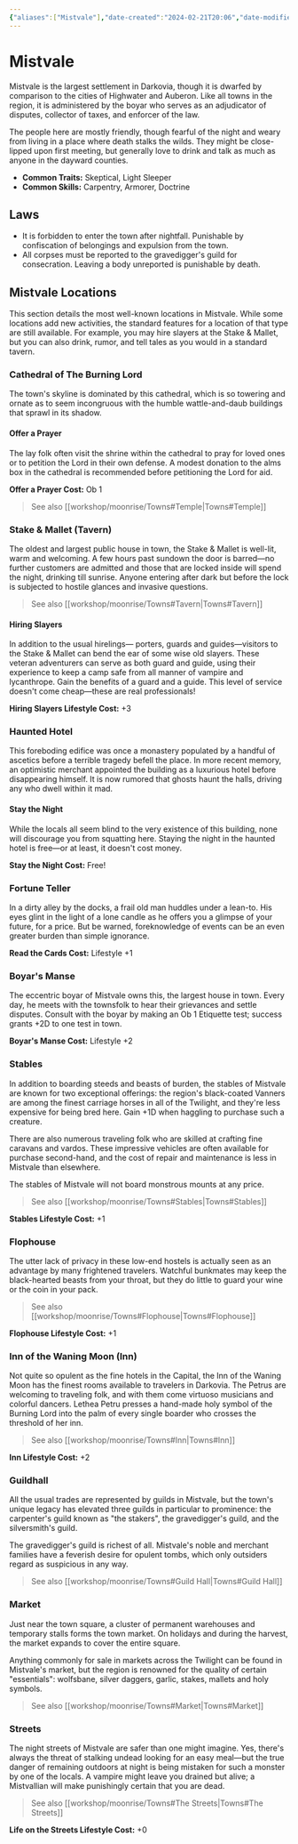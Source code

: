 ```yaml
---
{"aliases":["Mistvale"],"date-created":"2024-02-21T20:06","date-modified":"2024-03-08T22:08","dg-publish":true,"tags":["moonrise"],"title":"Mistvale","permalink":"/workshop/moonrise/mistvale/","dgPassFrontmatter":true,"updated":"2024-03-08T22:08"}
---
```



# Mistvale

Mistvale is the largest settlement in Darkovia, though it is dwarfed by comparison to the cities of Highwater and Auberon. Like all towns in the region, it is administered by the boyar who serves as an adjudicator of disputes, collector of taxes, and enforcer of the law.

The people here are mostly friendly, though fearful of the night and weary from living in a place where death stalks the wilds. They might be close-lipped upon first meeting, but generally love to drink and talk as much as anyone in the dayward counties.

- **Common Traits:** Skeptical, Light Sleeper
- **Common Skills:** Carpentry, Armorer, Doctrine

## Laws

- It is forbidden to enter the town after nightfall. Punishable by confiscation of belongings and expulsion from the town.
- All corpses must be reported to the gravedigger's guild for consecration. Leaving a body unreported is punishable by death.

## Mistvale Locations

This section details the most well-known locations in Mistvale. While some locations add new activities, the standard features for a location of that type are still available. For example, you may hire slayers at the Stake & Mallet, but you can also drink, rumor, and tell tales as you would in a standard tavern.

### Cathedral of The Burning Lord

The town's skyline is dominated by this cathedral, which is so towering and ornate as to seem incongruous with the humble wattle-and-daub buildings that sprawl in its shadow.

#### Offer a Prayer

The lay folk often visit the shrine within the cathedral to pray for loved ones or to petition the Lord in their own defense. A modest donation to the alms box in the cathedral is recommended before petitioning the Lord for aid. 

**Offer a Prayer Cost:** Ob 1

> See also [[workshop/moonrise/Towns#Temple\|Towns#Temple]]

### Stake & Mallet (Tavern)

The oldest and largest public house in town, the Stake & Mallet is well-lit, warm and welcoming. A few hours past sundown the door is barred—no further customers are admitted and those that are locked inside will spend the night, drinking till sunrise. Anyone entering after dark but before the lock is subjected to hostile glances and invasive questions.

> See also [[workshop/moonrise/Towns#Tavern\|Towns#Tavern]]

#### Hiring Slayers

In addition to the usual hirelings— porters, guards and guides—visitors to the Stake & Mallet can bend the ear of some wise old slayers. These veteran adventurers can serve as both guard and guide, using their experience to keep a camp safe from all manner of vampire and lycanthrope. Gain the benefits of a guard and a guide. This level of service doesn't come cheap—these are real professionals!

**Hiring Slayers Lifestyle Cost:** +3

### Haunted Hotel

This foreboding edifice was once a monastery populated by a handful of ascetics before a terrible tragedy befell the place. In more recent memory, an optimistic merchant appointed the building as a luxurious hotel before disappearing himself. It is now rumored that ghosts haunt the halls, driving any who dwell within it mad.

#### Stay the Night

While the locals all seem blind to the very existence of this building, none will discourage you from squatting here. Staying the night in the haunted hotel is free—or at least, it doesn't cost money.

**Stay the Night Cost:** Free!

### Fortune Teller

In a dirty alley by the docks, a frail old man huddles under a lean-to. His eyes glint in the light of a lone candle as he offers you a glimpse of your future, for a price. But be warned, foreknowledge of events can be an even greater burden than simple ignorance.

**Read the Cards Cost:** Lifestyle +1

### Boyar's Manse

The eccentric boyar of Mistvale owns this, the largest house in town. Every day, he meets with the townsfolk to hear their grievances and settle disputes. Consult with the boyar by making an Ob 1 Etiquette test; success grants +2D to one test in town.

**Boyar's Manse Cost:** Lifestyle +2

### Stables

In addition to boarding steeds and beasts of burden, the stables of Mistvale are known for two exceptional offerings: the region's black-coated Vanners are among the finest carriage horses in all of the Twilight, and they're less expensive for being bred here. Gain +1D when haggling to purchase such a creature.

There are also numerous traveling folk who are skilled at crafting fine caravans and vardos. These impressive vehicles are often available for purchase second-hand, and the cost of repair and maintenance is less in Mistvale than elsewhere.

The stables of Mistvale will not board monstrous mounts at any price.

> See also [[workshop/moonrise/Towns#Stables\|Towns#Stables]]

**Stables Lifestyle Cost:** +1

### Flophouse

The utter lack of privacy in these low-end hostels is actually seen as an advantage by many frightened travelers. Watchful bunkmates may keep the black-hearted beasts from your throat, but they do little to guard your wine or the coin in your pack.

> See also [[workshop/moonrise/Towns#Flophouse\|Towns#Flophouse]]

**Flophouse Lifestyle Cost:** +1

### Inn of the Waning Moon (Inn)

Not quite so opulent as the fine hotels in the Capital, the Inn of the Waning Moon has the finest rooms available to travelers in Darkovia. The Petrus are welcoming to traveling folk, and with them come virtuoso musicians and colorful dancers. Lethea Petru presses a hand-made holy symbol of the Burning Lord into the palm of every single boarder who crosses the threshold of her inn.

> See also [[workshop/moonrise/Towns#Inn\|Towns#Inn]]

**Inn Lifestyle Cost:** +2

### Guildhall

All the usual trades are represented by guilds in Mistvale, but the town's unique legacy has elevated three guilds in particular to prominence: the carpenter's guild known as "the stakers", the gravedigger's guild, and the silversmith's guild.

The gravedigger's guild is richest of all. Mistvale's noble and merchant families have a feverish desire for opulent tombs, which only outsiders regard as suspicious in any way.

> See also [[workshop/moonrise/Towns#Guild Hall\|Towns#Guild Hall]]

### Market

Just near the town square, a cluster of permanent warehouses and temporary stalls forms the town market. On holidays and during the harvest, the market expands to cover the entire square.

Anything commonly for sale in markets across the Twilight can be found in Mistvale's market, but the region is renowned for the quality of certain "essentials": wolfsbane, silver daggers, garlic, stakes, mallets and holy symbols.

> See also [[workshop/moonrise/Towns#Market\|Towns#Market]]

### Streets

The night streets of Mistvale are safer than one might imagine. Yes, there's always the threat of stalking undead looking for an easy meal—but the true danger of remaining outdoors at night is being mistaken for such a monster by one of the locals. A vampire might leave you drained but alive; a Mistvallian will make punishingly certain that you are dead.

> See also [[workshop/moonrise/Towns#The Streets\|Towns#The Streets]]

**Life on the Streets Lifestyle Cost:** +0
